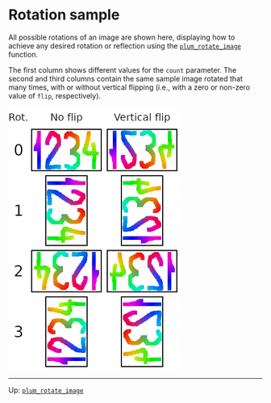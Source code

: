 # Rotation sample

All possible rotations of an image are shown here, displaying how to achieve any desired rotation or reflection using
the [`plum_rotate_image`][rotate] function.

The first column shows different values for the `count` parameter.
The second and third columns contain the same sample image rotated that many times, with or without vertical flipping
(i.e., with a zero or non-zero value of `flip`, respectively).

![rotation sample](rotation.png)

* * *

Up: [`plum_rotate_image`][rotate]

[rotate]: functions.md#plum_rotate_image
